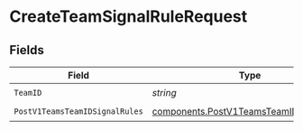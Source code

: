 # CreateTeamSignalRuleRequest


## Fields

| Field                                                                                              | Type                                                                                               | Required                                                                                           | Description                                                                                        |
| -------------------------------------------------------------------------------------------------- | -------------------------------------------------------------------------------------------------- | -------------------------------------------------------------------------------------------------- | -------------------------------------------------------------------------------------------------- |
| `TeamID`                                                                                           | *string*                                                                                           | :heavy_check_mark:                                                                                 | N/A                                                                                                |
| `PostV1TeamsTeamIDSignalRules`                                                                     | [components.PostV1TeamsTeamIDSignalRules](../../models/components/postv1teamsteamidsignalrules.md) | :heavy_check_mark:                                                                                 | N/A                                                                                                |